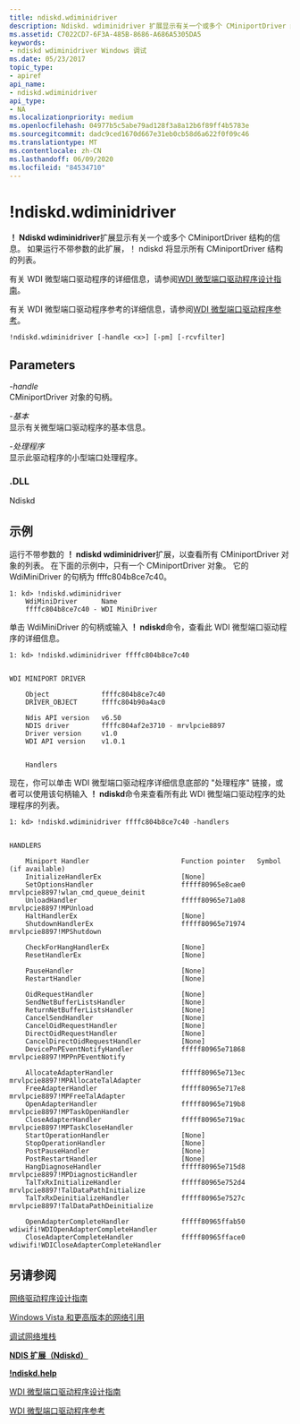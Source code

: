 ```yaml
---
title: ndiskd.wdiminidriver
description: Ndiskd. wdiminidriver 扩展显示有关一个或多个 CMiniportDriver 结构的信息。
ms.assetid: C7022CD7-6F3A-485B-8686-A686A5305DA5
keywords:
- ndiskd wdiminidriver Windows 调试
ms.date: 05/23/2017
topic_type:
- apiref
api_name:
- ndiskd.wdiminidriver
api_type:
- NA
ms.localizationpriority: medium
ms.openlocfilehash: 04977b5c5abe79ad128f3a8a12b6f89ff4b5783e
ms.sourcegitcommit: dadc9ced1670d667e31eb0cb58d6a622f0f09c46
ms.translationtype: MT
ms.contentlocale: zh-CN
ms.lasthandoff: 06/09/2020
ms.locfileid: "84534710"
---
```

# <a name="ndiskdwdiminidriver"></a>!ndiskd.wdiminidriver


**！ Ndiskd wdiminidriver**扩展显示有关一个或多个 CMiniportDriver 结构的信息。 如果运行不带参数的此扩展，！ ndiskd 将显示所有 CMiniportDriver 结构的列表。

有关 WDI 微型端口驱动程序的详细信息，请参阅[WDI 微型端口驱动程序设计指南](https://docs.microsoft.com/windows-hardware/drivers/network/wdi-miniport-driver-design-guide)。

有关 WDI 微型端口驱动程序参考的详细信息，请参阅[WDI 微型端口驱动程序参考](https://docs.microsoft.com/windows-hardware/drivers/ddi/_netvista/)。

```console
!ndiskd.wdiminidriver [-handle <x>] [-pm] [-rcvfilter] 
```

## <a name="span-idparametersspanspan-idparametersspanspan-idparametersspanparameters"></a><span id="Parameters"></span><span id="parameters"></span><span id="PARAMETERS"></span>Parameters


<span id="_______-handle______"></span><span id="_______-HANDLE______"></span>*-handle*   
CMiniportDriver 对象的句柄。

<span id="_______-basic______"></span><span id="_______-BASIC______"></span>*-基本*   
显示有关微型端口驱动程序的基本信息。

<span id="_______-handlers______"></span><span id="_______-HANDLERS______"></span>*-处理程序*   
显示此驱动程序的小型端口处理程序。

### <a name="span-iddllspanspan-iddllspandll"></a><span id="DLL"></span><span id="dll"></span>.DLL

Ndiskd

<a name="examples"></a>示例
--------

运行不带参数的 **！ ndiskd wdiminidriver**扩展，以查看所有 CMiniportDriver 对象的列表。 在下面的示例中，只有一个 CMiniportDriver 对象。 它的 WdiMiniDriver 的句柄为 ffffc804b8ce7c40。

```console
1: kd> !ndiskd.wdiminidriver
    WdiMiniDriver      Name                                                     
    ffffc804b8ce7c40 - WDI MiniDriver
```

单击 WdiMiniDriver 的句柄或输入 **！ ndiskd**命令，查看此 WDI 微型端口驱动程序的详细信息。

```console
1: kd> !ndiskd.wdiminidriver ffffc804b8ce7c40


WDI MINIPORT DRIVER

    Object             ffffc804b8ce7c40
    DRIVER_OBJECT      ffffc804b90a4ac0

    Ndis API version   v6.50
    NDIS driver        ffffc804af2e3710 - mrvlpcie8897
    Driver version     v1.0
    WDI API version    v1.0.1


    Handlers
```

现在，你可以单击 WDI 微型端口驱动程序详细信息底部的 "处理程序" 链接，或者可以使用该句柄输入 **！ ndiskd**命令来查看所有此 WDI 微型端口驱动程序的处理程序的列表。

```console
1: kd> !ndiskd.wdiminidriver ffffc804b8ce7c40 -handlers


HANDLERS

    Miniport Handler                       Function pointer   Symbol (if available)
    InitializeHandlerEx                    [None]
    SetOptionsHandler                      fffff80965e8cae0   mrvlpcie8897!wlan_cmd_queue_deinit
    UnloadHandler                          fffff80965e71a08   mrvlpcie8897!MPUnload
    HaltHandlerEx                          [None]
    ShutdownHandlerEx                      fffff80965e71974   mrvlpcie8897!MPShutdown

    CheckForHangHandlerEx                  [None]
    ResetHandlerEx                         [None]

    PauseHandler                           [None]
    RestartHandler                         [None]

    OidRequestHandler                      [None]
    SendNetBufferListsHandler              [None]
    ReturnNetBufferListsHandler            [None]
    CancelSendHandler                      [None]
    CancelOidRequestHandler                [None]
    DirectOidRequestHandler                [None]
    CancelDirectOidRequestHandler          [None]
    DevicePnPEventNotifyHandler            fffff80965e71868   mrvlpcie8897!MPPnPEventNotify

    AllocateAdapterHandler                 fffff80965e713ec   mrvlpcie8897!MPAllocateTalAdapter
    FreeAdapterHandler                     fffff80965e717e8   mrvlpcie8897!MPFreeTalAdapter
    OpenAdapterHandler                     fffff80965e719b8   mrvlpcie8897!MPTaskOpenHandler
    CloseAdapterHandler                    fffff80965e719ac   mrvlpcie8897!MPTaskCloseHandler
    StartOperationHandler                  [None]
    StopOperationHandler                   [None]
    PostPauseHandler                       [None]
    PostRestartHandler                     [None]
    HangDiagnoseHandler                    fffff80965e715d8   mrvlpcie8897!MPDiagnosticHandler
    TalTxRxInitializeHandler               fffff80965e752d4   mrvlpcie8897!TalDataPathInitialize
    TalTxRxDeinitializeHandler             fffff80965e7527c   mrvlpcie8897!TalDataPathDeinitialize

    OpenAdapterCompleteHandler             fffff80965ffab50   wdiwifi!WDIOpenAdapterCompleteHandler
    CloseAdapterCompleteHandler            fffff80965fface0   wdiwifi!WDICloseAdapterCompleteHandler
```

## <a name="span-idsee_alsospansee-also"></a><span id="see_also"></span>另请参阅


[网络驱动程序设计指南](https://docs.microsoft.com/windows-hardware/drivers/network/index)

[Windows Vista 和更高版本的网络引用](https://docs.microsoft.com/windows-hardware/drivers/ddi/_netvista/)

[调试网络堆栈](https://channel9.msdn.com/Shows/Defrag-Tools/Defrag-Tools-175-Debugging-the-Network-Stack)

[**NDIS 扩展（Ndiskd）**](ndis-extensions--ndiskd-dll-.md)

[**!ndiskd.help**](-ndiskd-help.md)

[WDI 微型端口驱动程序设计指南](https://docs.microsoft.com/windows-hardware/drivers/network/wdi-miniport-driver-design-guide)

[WDI 微型端口驱动程序参考](https://docs.microsoft.com/windows-hardware/drivers/ddi/_netvista/)

 

 






